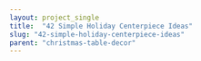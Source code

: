 ```yaml
---
layout: project_single
title:  "42 Simple Holiday Centerpiece Ideas"
slug: "42-simple-holiday-centerpiece-ideas"
parent: "christmas-table-decor"
---
```

 
